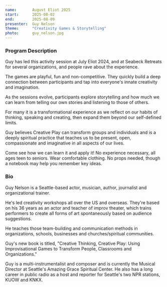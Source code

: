 ```yaml
---
name:       August Eliot 2025
start:      2025-08-02
end:        2025-08-09
presenter:  Guy Nelson
theme:      "Creativity Games & Storytelling"
photo:      guy_nelson.jpg
---
```


### Program Description

Guy has led this activity session at July Eliot 2024, and at Seabeck Retreats for several organizations, 
and people rave about the experience. 

The games are playful, fun and non-competitive. They quickly build a deep connection between participants 
and tap into everyone's innate creativity and imagination. 

As the sessions evolve, participants explore storytelling and how much we can learn from telling our 
own stories and listening to those of others. 

For many it is a transformational experience as we reflect on our habits of thinking, 
speaking and creating, then expand them beyond our self-defined limits.  

Guy believes Creative Play can transform groups and individuals and is a
deeply spiritual practice that teaches us to be present, open, compassionate and imaginative in all aspects of our lives. 

Come see how we can learn it and apply it!  No experience necessary, all ages teen to seniors. 
Wear comfortable clothing. No props needed, though a notebook may help you remember key ideas.

### Bio

Guy Nelson is a Seattle-based actor, musician, author, journalist and organizational trainer. 

He's led creativity workshops all over the US and overseas. They're based on his 
36 years as an actor and teacher of improv theater, which trains performers to create 
all forms of art spontaneously based on audience suggestions. 

He teaches those team-building and communication methods in organizations, schools, 
businesses and churches/spiritual communities. 

Guy's new book is titled, "Creative Thinking, Creative Play: Using 
Improvisational Games to Transform People, Classrooms and Organizations." 

Guy is a multi-instrumentalist and composer and is currently the Musical Director at 
Seattle's Amazing Grace Spiritual Center. He also has a long career in 
public radio as a host and reporter for Seattle's two NPR stations, KUOW and KNKX.
